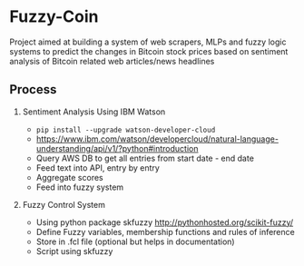 # Fuzzy-Coin
Project aimed at building a system of web scrapers, MLPs and fuzzy logic systems to predict the changes in Bitcoin stock prices based on sentiment analysis of Bitcoin related web articles/news headlines


## Process

1. Sentiment Analysis Using IBM Watson
	- `pip install --upgrade watson-developer-cloud`
	- https://www.ibm.com/watson/developercloud/natural-language-understanding/api/v1/?python#introduction
	- Query AWS DB to get all entries from start date - end date
	- Feed text into API, entry by entry
	- Aggregate scores
	- Feed into fuzzy system

2. Fuzzy Control System
	- Using python package skfuzzy http://pythonhosted.org/scikit-fuzzy/
	- Define Fuzzy variables, membership functions and rules of inference
	- Store in .fcl file (optional but helps in documentation)
	- Script using skfuzzy
